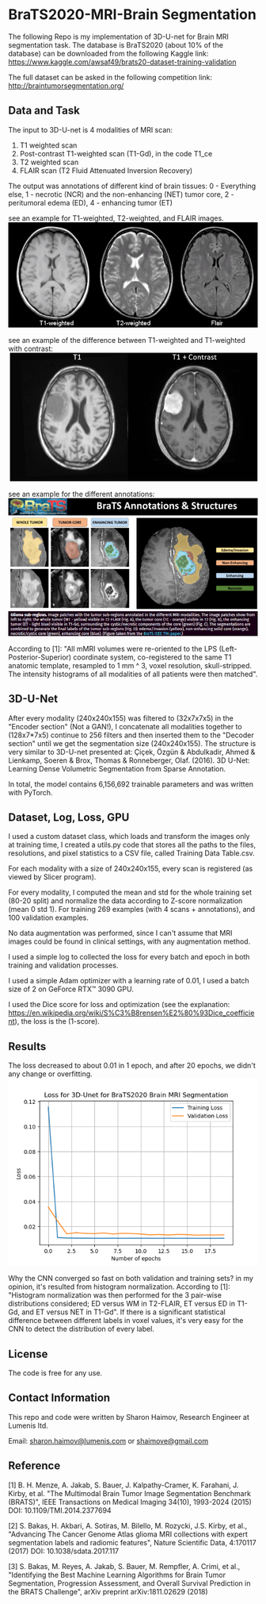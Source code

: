 # BraTS2020-MRI-Brain Segmentation
The following Repo is my implementation of 3D-U-net for Brain MRI segmentation task. 
The database is BraTS2020 (about 10% of the database) can be downloaded from the following Kaggle link:
https://www.kaggle.com/awsaf49/brats20-dataset-training-validation

The full dataset can be asked in the following competition link:
http://braintumorsegmentation.org/

## Data and Task
The input to 3D-U-net is 4 modalities of MRI scan: 
1. T1 weighted scan
2. Post-contrast T1-weighted scan (T1-Gd), in the code T1_ce
3. T2 weighted scan
4. FLAIR scan (T2 Fluid Attenuated Inversion Recovery)

The output was annotations of different kind of brain tissues:
0 - Everything else,
1 - necrotic (NCR) and the non-enhancing (NET) tumor core,
2 - peritumoral edema (ED),
4 - enhancing tumor (ET)

see an example for T1-weighted, T2-weighted, and FLAIR images. 
![Image 1](https://github.com/shaimove/BraTS2020-MRI-Brain-Segmentaion/blob/main/Images/modalities.jpg)

see an example of the difference between T1-weighted and T1-weighted with contrast:
![Image 2](https://github.com/shaimove/BraTS2020-MRI-Brain-Segmentaion/blob/main/Images/t1%20and%20t1%20contrast.png)

see an example for the different annotations:
![Image 3](https://github.com/shaimove/BraTS2020-MRI-Brain-Segmentaion/blob/main/Images/annotations.png)

According to [1]: "All mMRI volumes were re-oriented to the LPS (Left-Posterior-Superior) coordinate system, co-registered to the same T1 anatomic template, resampled to 1 mm ^ 3, voxel resolution, skull-stripped. The intensity histograms of all modalities of all patients were then matched". 

## 3D-U-Net
After every modality (240x240x155) was filtered to (32x7x7x5) in the "Encoder section" (Not a GAN!), I concatenate all modalities together to (128x7*7x5) continue 
to 256 filters and then inserted them to the "Decoder section" until we get the segmentation size (240x240x155). The structure is very similar to 3D-U-net presented at:
Çiçek, Özgün & Abdulkadir, Ahmed & Lienkamp, Soeren & Brox, Thomas & Ronneberger, Olaf. (2016). 3D U-Net: Learning Dense Volumetric Segmentation from Sparse Annotation. 

In total, the model contains 6,156,692 trainable parameters and was written with PyTorch. 

## Dataset, Log, Loss, GPU
I used a custom dataset class, which loads and transform the images only at training time, I created a utils.py code that stores all the paths to the files, resolutions, and 
pixel statistics to a CSV file, called Training Data Table.csv.

For each modality with a size of 240x240x155, every scan is registered (as viewed by Slicer program).

For every modality, I computed the mean and std for the whole training set (80-20 split) and normalize the data according to Z-score normalization (mean 0 std 1). 
For training 269 examples (with 4 scans + annotations), and 100 validation examples. 

No data augmentation was performed, since I can't assume that MRI images could be found in clinical settings, with any augmentation method. 

I used a simple log to collected the loss for every batch and epoch in both training and validation processes.

I used a simple Adam optimizer with a learning rate of 0.01, I used a batch size of 2 on GeForce RTX™ 3090 GPU. 

I used the Dice score for loss and optimization (see the explanation: https://en.wikipedia.org/wiki/S%C3%B8rensen%E2%80%93Dice_coefficient), the loss is the (1-score).

## Results
The loss decreased to about 0.01 in 1 epoch, and after 20 epochs, we didn't any change or overfitting.
![Image 4](https://github.com/shaimove/BraTS2020-MRI-Brain-Segmentaion/blob/main/Images/loss%20new.png)

Why the CNN converged so fast on both validation and training sets? in my opinion, it's resulted from histogram normalization. According to [1]: "Histogram normalization was then performed for the 3 pair-wise distributions considered; ED versus WM in T2-FLAIR, ET versus ED in T1-Gd, and ET versus NET in T1-Gd". If there is a significant statistical difference between different labels in voxel values, it's very easy for the CNN to detect the distribution of every label. 

## License
The code is free for any use. 

## Contact Information
This repo and code were written by Sharon Haimov, Research Engineer at Lumenis ltd. 

Email: sharon.haimov@lumenis.com or shaimove@gmail.com

## Reference
[1] B. H. Menze, A. Jakab, S. Bauer, J. Kalpathy-Cramer, K. Farahani, J. Kirby, et al. "The Multimodal Brain Tumor Image Segmentation Benchmark (BRATS)", IEEE Transactions on Medical Imaging 34(10), 1993-2024 (2015) DOI: 10.1109/TMI.2014.2377694

[2] S. Bakas, H. Akbari, A. Sotiras, M. Bilello, M. Rozycki, J.S. Kirby, et al., "Advancing The Cancer Genome Atlas glioma MRI collections with expert segmentation labels and radiomic features", Nature Scientific Data, 4:170117 (2017) DOI: 10.1038/sdata.2017.117

[3] S. Bakas, M. Reyes, A. Jakab, S. Bauer, M. Rempfler, A. Crimi, et al., "Identifying the Best Machine Learning Algorithms for Brain Tumor Segmentation, Progression Assessment, and Overall Survival Prediction in the BRATS Challenge", arXiv preprint arXiv:1811.02629 (2018)


